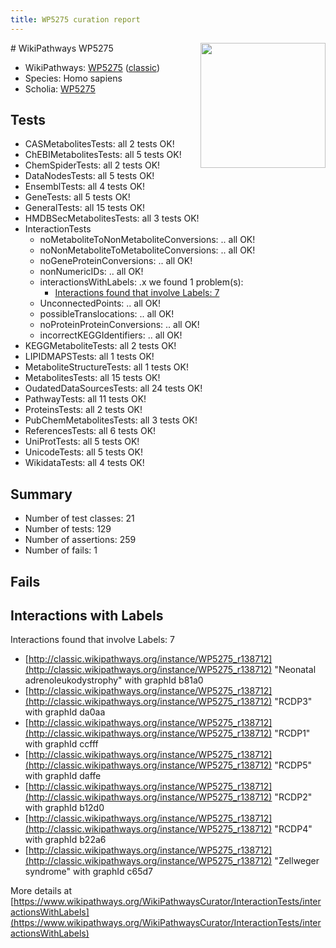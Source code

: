 ```yaml
---
title: WP5275 curation report
---
```


<img style="float: right; width: 200px" src="https://upload.wikimedia.org/wikipedia/commons/thumb/8/83/Wplogo_with_text_500.png/640px-Wplogo_with_text_500.png" />
# WikiPathways WP5275

* WikiPathways: [WP5275](https://wikipathways.org/pathways/WP5275) ([classic](https://classic.wikipathways.org/instance/WP5275))
* Species: Homo sapiens
* Scholia: [WP5275](https://scholia.toolforge.org/wikipathways/WP5275)
## Tests
* CASMetabolitesTests: all 2 tests OK!
* ChEBIMetabolitesTests: all 5 tests OK!
* ChemSpiderTests: all 2 tests OK!
* DataNodesTests: all 5 tests OK!
* EnsemblTests: all 4 tests OK!
* GeneTests: all 5 tests OK!
* GeneralTests: all 15 tests OK!
* HMDBSecMetabolitesTests: all 3 tests OK!
* InteractionTests
    * noMetaboliteToNonMetaboliteConversions: .. all OK!
    * noNonMetaboliteToMetaboliteConversions: .. all OK!
    * noGeneProteinConversions: .. all OK!
    * nonNumericIDs: .. all OK!
    * interactionsWithLabels: .x we found 1 problem(s):
        * [Interactions found that involve Labels: 7](#630d267e)
    * UnconnectedPoints: .. all OK!
    * possibleTranslocations: .. all OK!
    * noProteinProteinConversions: .. all OK!
    * incorrectKEGGIdentifiers: .. all OK!
* KEGGMetaboliteTests: all 2 tests OK!
* LIPIDMAPSTests: all 1 tests OK!
* MetaboliteStructureTests: all 1 tests OK!
* MetabolitesTests: all 15 tests OK!
* OudatedDataSourcesTests: all 24 tests OK!
* PathwayTests: all 11 tests OK!
* ProteinsTests: all 2 tests OK!
* PubChemMetabolitesTests: all 3 tests OK!
* ReferencesTests: all 6 tests OK!
* UniProtTests: all 5 tests OK!
* UnicodeTests: all 5 tests OK!
* WikidataTests: all 4 tests OK!


## Summary

* Number of test classes: 21
* Number of tests: 129
* Number of assertions: 259
* Number of fails: 1

## Fails

<a name="630d267e" />

## Interactions with Labels

Interactions found that involve Labels: 7

* [http://classic.wikipathways.org/instance/WP5275_r138712](http://classic.wikipathways.org/instance/WP5275_r138712) "Neonatal 
adrenoleukodystrophy" with graphId b81a0
* [http://classic.wikipathways.org/instance/WP5275_r138712](http://classic.wikipathways.org/instance/WP5275_r138712) "RCDP3" with graphId da0aa
* [http://classic.wikipathways.org/instance/WP5275_r138712](http://classic.wikipathways.org/instance/WP5275_r138712) "RCDP1" with graphId ccfff
* [http://classic.wikipathways.org/instance/WP5275_r138712](http://classic.wikipathways.org/instance/WP5275_r138712) "RCDP5" with graphId daffe
* [http://classic.wikipathways.org/instance/WP5275_r138712](http://classic.wikipathways.org/instance/WP5275_r138712) "RCDP2" with graphId b12d0
* [http://classic.wikipathways.org/instance/WP5275_r138712](http://classic.wikipathways.org/instance/WP5275_r138712) "RCDP4" with graphId b22a6
* [http://classic.wikipathways.org/instance/WP5275_r138712](http://classic.wikipathways.org/instance/WP5275_r138712) "Zellweger
syndrome" with graphId c65d7


More details at [https://www.wikipathways.org/WikiPathwaysCurator/InteractionTests/interactionsWithLabels](https://www.wikipathways.org/WikiPathwaysCurator/InteractionTests/interactionsWithLabels)

